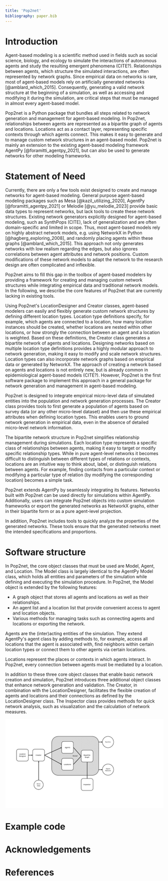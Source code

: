 ```yaml
---
title: 'Pop2net'
bibliography: paper.bib
---
```


# Introduction
Agent-based modeling is a scientific method used in fields such as social science, biology, and ecology to simulate the interactions of autonomous agents and study the resulting emergent phenomena (CITE?).
Relationships between agents, which structure the simulated interactions, are often represented by network graphs.
Since empirical data on networks is rare, most of agent-based models rely on artificially generated networks [@amblard_which_2015].
Consequently, generating a valid network structure at the beginning of a simulation, as well as accessing and modifying it during the simulation, are critical steps that must be managed in almost every agent-based model.

Pop2net is a Python package that bundles all steps related to network generation and management for agent-based modeling.
In Pop2net, relationships between agents are represented as a bipartite graph of agents and locations.
Locations act as a contact layer, representing specific contexts through which agents connect.
This makes it easy to generate and to manage custom network structures in an agent-based model.
Pop2net is mainly an extension to the existing agent-based modeling framework AgentPy [@foramitti_agentpy_2021], but can also be used to generate networks for other modeling frameworks.

# Statement of Need

Currently, there are only a few tools exist designed to create and manage networks for agent-based modeling.
General purpose agent-based modeling packages such as Mesa [@kazil_utilizing_2020], AgentPy [@foramitti_agentpy_2021] or Melodie [@yu_melodie_2023] provide basic data types to represent networks, but lack tools to create these network structures.
Existing network generators explicitly designed for agent-based modeling, such as SynthPops (CITE), lack of generalization and are often domain-specific and limited in scope.
Thus, most agent-based models rely on highly abstract network models, e.g. using NetworkX in Python [@hagberg_exploring_2008], and randomly placing agents within these graphs [@amblard_which_2015].
This approach not only generates networks with low realism regarding the edges, but also ignores correlations between agent attributes and network positions.
Custom modifications of these network models to adapt the network to the research design are often complicated and inflexible.

Pop2net aims to fill this gap in the toolbox of agent-based modelers by providing a framework for creating and managing custom network structures while integrating empirical data and traditional network models.
In the following, we describe the core features of Pop2net that are currently lacking in existing tools.

Using Pop2net's LocationDesigner and Creator classes, agent-based modelers can easily and flexibly generate custom network structures by defining different location types.
Location type definitions specify, for example, which agents are connected to a location, how many location instances should be created, whether locations are nested within other locations, or how strongly the connection between an agent and a location is weighted.
Based on these definitions, the Creator class generates a bipartite network of agents and locations.
Designing networks based on multiple location type definitions provides a highly modular approach to network generation, making it easy to modify and scale network structures.
Location types can also incorporate network graphs based on empirical data or generated by NetworkX.
The approach of creating a network based on agents and locations is not entirely new, but is already common in epidemiological agent-based models (CITE?).
However, Pop2net is the first software package to implement this approach in a general package for network generation and management in agent-based modeling.

<!-- LE: should this still be 'statement of need'? -->
Pop2net is designed to integrate empirical micro-level data of simulated entities into the population and network generation processes.
The Creator class provides tools to first generate a population of agents based on survey data (or any other micro-level dataset) and then use these empirical attributes when defining location types.
This enables users to ground network generation in empirical data, even in the absence of detailed micro-level network information.

The bipartite network structure in Pop2net simplifies relationship management during simulations.
Each location type represents a specific class of relationships between agents, making it easy to target or modify specific relationship types.
While in pure agent-level networks it becomes difficult to distinguish between different types of relations or contexts, locations are an intuitive way to think about, label, or distinguish relations between agents.
For example, finding contacts from a particular context or modifying a particular type of relation (by modifying the corresponding location) becomes a simple task.

Pop2net extends AgentPy by seamlessly integrating its features.
Networks built with Pop2net can be used directly for simulations within AgentPy.
Additionally, users can integrate Pop2net objects into custom simulation frameworks or export the generated networks as NetworkX graphs, either in their bipartite form or as a pure agent-level projection.

In addition, Pop2net includes tools to quickly analyze the properties of the generated networks.
These tools ensure that the generated networks meet the intended specifications and proportions.

# Software structure
<!-- LE: We are NOT technically a fork of AgentPy! We depend on AgentPy and vendor in a single object for modification

Technically, Pop2net is a fork of AgentPy that modifies some of AgentPy's core object classes and adds additional object classes to the existing framework.
-->
In Pop2net, the core object classes that must be used are Model, Agent, and Location.
The Model class is largely identical to the AgentPy Model class, which holds all entities and parameters of the simulation while defining and executing the simulation procedure.
In Pop2net, the Model object is extended by the following features:

* A graph object that stores all agents and locations as well as their relationships.
* An agent list and a location list that provide convenient access to agent and location objects.
* Various methods for managing tasks such as connecting agents and locations or exporting the network.

Agents are the (inter)acting entities of the simulation.
They extend AgentPy's agent class by adding methods to, for example, access all locations that the agent is associated with, find neighbors within certain location types or connect them to other agents via certain locations.

Locations represent the places or contexts in which agents interact.
In Pop2net, every connection between agents must be mediated by a location.

In addition to these three core object classes that enable basic network creation and simulation, Pop2net introduces three additional object classes that enhance network generation and validation.
The Creator, in combination with the LocationDesigner, facilitates the flexible creation of agents and locations and their connections as defined by the LocationDesigner class.
The Inspector class provides methods for quick network analysis, such as visualization and the calculation of network measures.


![](software_structure.png)


# Example code

# Acknowledgements

# References
